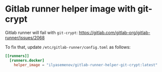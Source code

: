 # Gitlab runner helper image with git-crypt

Gitlab runner will fail with `git-crypt`: https://gitlab.com/gitlab-org/gitlab-runner/issues/2068

To fix that, update `/etc/gitlab-runner/config.toml` as follows:

```toml
[[runners]]
  [runners.docker]
    helper_image = "ilyasemenov/gitlab-runner-helper-git-crypt:latest"
```
